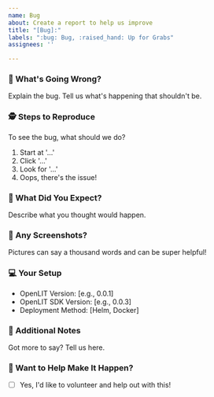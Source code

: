 ```yaml
---
name: Bug
about: Create a report to help us improve
title: "[Bug]:"
labels: ":bug: Bug, :raised_hand: Up for Grabs"
assignees: ''

---
```


### 🐛 What's Going Wrong?
Explain the bug. Tell us what's happening that shouldn't be.

### 🕵️ Steps to Reproduce
To see the bug, what should we do?
1. Start at '...'
2. Click '...'
3. Look for '...'
4. Oops, there's the issue!

### 🎯 What Did You Expect?
Describe what you thought would happen.

### 📸 Any Screenshots?
Pictures can say a thousand words and can be super helpful!

### 💻 Your Setup
- OpenLIT Version: [e.g., 0.0.1]
- OpenLIT SDK Version: [e.g., 0.0.3]
- Deployment Method: [Helm, Docker]

### 📝 Additional Notes
Got more to say? Tell us here.

### 👐 Want to Help Make It Happen?
- [ ] Yes, I'd like to volunteer and help out with this!
